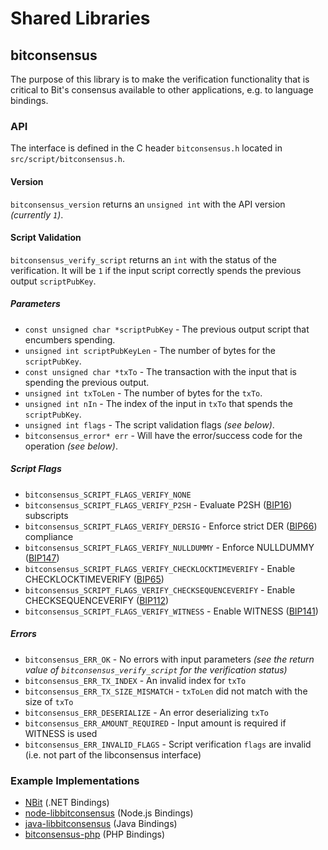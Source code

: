 Shared Libraries
================

## bitconsensus

The purpose of this library is to make the verification functionality that is critical to Bit's consensus available to other applications, e.g. to language bindings.

### API

The interface is defined in the C header `bitconsensus.h` located in `src/script/bitconsensus.h`.

#### Version

`bitconsensus_version` returns an `unsigned int` with the API version *(currently `1`)*.

#### Script Validation

`bitconsensus_verify_script` returns an `int` with the status of the verification. It will be `1` if the input script correctly spends the previous output `scriptPubKey`.

##### Parameters
- `const unsigned char *scriptPubKey` - The previous output script that encumbers spending.
- `unsigned int scriptPubKeyLen` - The number of bytes for the `scriptPubKey`.
- `const unsigned char *txTo` - The transaction with the input that is spending the previous output.
- `unsigned int txToLen` - The number of bytes for the `txTo`.
- `unsigned int nIn` - The index of the input in `txTo` that spends the `scriptPubKey`.
- `unsigned int flags` - The script validation flags *(see below)*.
- `bitconsensus_error* err` - Will have the error/success code for the operation *(see below)*.

##### Script Flags
- `bitconsensus_SCRIPT_FLAGS_VERIFY_NONE`
- `bitconsensus_SCRIPT_FLAGS_VERIFY_P2SH` - Evaluate P2SH ([BIP16](https://github.com/bit/bips/blob/master/bip-0016.mediawiki)) subscripts
- `bitconsensus_SCRIPT_FLAGS_VERIFY_DERSIG` - Enforce strict DER ([BIP66](https://github.com/bit/bips/blob/master/bip-0066.mediawiki)) compliance
- `bitconsensus_SCRIPT_FLAGS_VERIFY_NULLDUMMY` - Enforce NULLDUMMY ([BIP147](https://github.com/bit/bips/blob/master/bip-0147.mediawiki))
- `bitconsensus_SCRIPT_FLAGS_VERIFY_CHECKLOCKTIMEVERIFY` - Enable CHECKLOCKTIMEVERIFY ([BIP65](https://github.com/bit/bips/blob/master/bip-0065.mediawiki))
- `bitconsensus_SCRIPT_FLAGS_VERIFY_CHECKSEQUENCEVERIFY` - Enable CHECKSEQUENCEVERIFY ([BIP112](https://github.com/bit/bips/blob/master/bip-0112.mediawiki))
- `bitconsensus_SCRIPT_FLAGS_VERIFY_WITNESS` - Enable WITNESS ([BIP141](https://github.com/bit/bips/blob/master/bip-0141.mediawiki))

##### Errors
- `bitconsensus_ERR_OK` - No errors with input parameters *(see the return value of `bitconsensus_verify_script` for the verification status)*
- `bitconsensus_ERR_TX_INDEX` - An invalid index for `txTo`
- `bitconsensus_ERR_TX_SIZE_MISMATCH` - `txToLen` did not match with the size of `txTo`
- `bitconsensus_ERR_DESERIALIZE` - An error deserializing `txTo`
- `bitconsensus_ERR_AMOUNT_REQUIRED` - Input amount is required if WITNESS is used
- `bitconsensus_ERR_INVALID_FLAGS` - Script verification `flags` are invalid (i.e. not part of the libconsensus interface)

### Example Implementations
- [NBit](https://github.com/MetacoSA/NBit/blob/5e1055cd7c4186dee4227c344af8892aea54faec/NBit/Script.cs#L979-#L1031) (.NET Bindings)
- [node-libbitconsensus](https://github.com/bitpay/node-libbitconsensus) (Node.js Bindings)
- [java-libbitconsensus](https://github.com/dexX7/java-libbitconsensus) (Java Bindings)
- [bitconsensus-php](https://github.com/Bit-Wasp/bitconsensus-php) (PHP Bindings)

